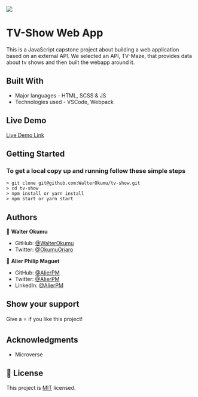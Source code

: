 ![](https://img.shields.io/badge/Microverse-blueviolet)

# TV-Show Web App

This is a JavaScript capstone project about building a web application based on an external API. We selected an API, TV-Maze, that provides data about tv shows and then built the webapp around it. 

## Built With

- Major languages - HTML, SCSS & JS
- Technologies used - VSCode, Webpack

## Live Demo

[Live Demo Link](https://walterokumu.github.io/tv-show/)

## Getting Started

### To get a local copy up and running follow these simple steps

    > git clone git@github.com:WalterOkumu/tv-show.git
    > cd tv-show
    > npm install or yarn install
    > npm start or yarn start

## Authors

👤 **Walter Okumu**

- GitHub: [@WalterOkumu](https://github.com/WalterOkumu)
- Twitter: [@OkumuOriaro](https://twitter.com/OkumuOriaro)


👤 **Alier Philip Maguet**

- GitHub: [@AlierPM](https://github.com/AlierPM)
- Twitter: [@AlierPM](https://twitter.com/AlierPM)
- LinkedIn: [@AlierPM](https://www.linkedin.com/in/alier-philip-maguet-b11653203/)
## Show your support

Give a ⭐️ if you like this project!

## Acknowledgments

- Microverse

## 📝 License

This project is [MIT](./LICENSE) licensed.
